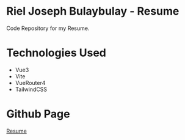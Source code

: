 # Riel Joseph Bulaybulay - Resume

Code Repository for my Resume.

# Technologies Used

- Vue3
- Vite
- VueRouter4
- TailwindCSS

# Github Page

[Resume](https://bulaybulayrj.github.io/)
